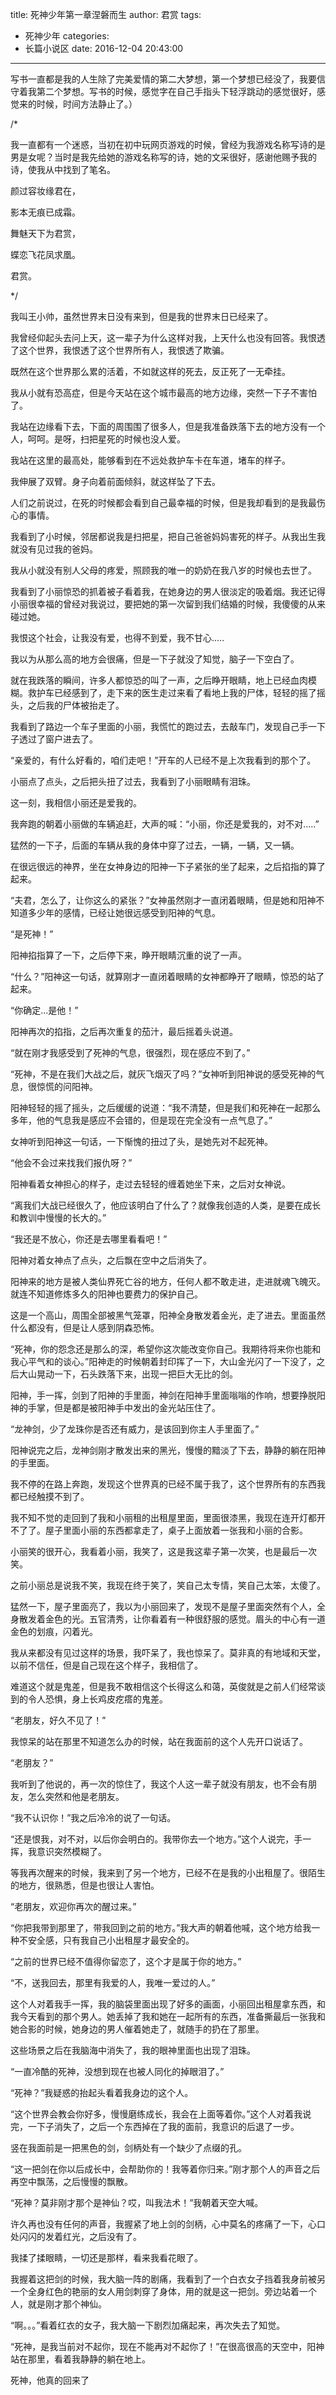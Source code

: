 title: 死神少年第一章涅磐而生
author: 君赏
tags:
  - 死神少年
categories:
  - 长篇小说区
date: 2016-12-04 20:43:00
---
写书一直都是我的人生除了完美爱情的第二大梦想，第一个梦想已经没了，我要信守着我第二个梦想。写书的时候，感觉字在自己手指头下轻浮跳动的感觉很好，感觉来的时候，时间方法静止了。）

/*

我一直都有一个迷惑，当初在初中玩网页游戏的时候，曾经为我游戏名称写诗的是男是女呢？当时是我先给她的游戏名称写的诗，她的文采很好，感谢他赐予我的诗，使我从中找到了笔名。

颜过容妆缘君在，

影本无痕已成霜。

舞魅天下为君赏，

蝶恋飞花凤求凰。

君赏。

*/

我叫王小帅，虽然世界末日没有来到，但是我的世界末日已经来了。

我曾经仰起头去问上天，这一辈子为什么这样对我，上天什么也没有回答。我恨透了这个世界，我恨透了这个世界所有人，我恨透了欺骗。

既然在这个世界那么累的活着，不如就这样的死去，反正死了一无牵挂。

我从小就有恐高症，但是今天站在这个城市最高的地方边缘，突然一下子不害怕了。

我站在边缘看下去，下面的周围围了很多人，但是我准备跌落下去的地方没有一个人，呵呵。是呀，扫把星死的时候也没人爱。

我站在这里的最高处，能够看到在不远处救护车卡在车道，堵车的样子。

我伸展了双臂。身子向着前面倾斜，就这样坠了下去。

人们之前说过，在死的时候都会看到自己最幸福的时候，但是我却看到的是我最伤心的事情。

我看到了小时候，邻居都说我是扫把星，把自己爸爸妈妈害死的样子。从我出生我就没有见过我的爸妈。

我从小就没有别人父母的疼爱，照顾我的唯一的奶奶在我八岁的时候也去世了。

我看到了小丽惊恐的抓着被子看着我，在她身边的男人很淡定的吸着烟。我还记得小丽很幸福的曾经对我说过，要把她的第一次留到我们结婚的时候，我傻傻的从来碰过她。

我恨这个社会，让我没有爱，也得不到爱，我不甘心.....

我以为从那么高的地方会很痛，但是一下子就没了知觉，脑子一下空白了。

就在我跌落的瞬间，许多人都惊恐的叫了一声，之后睁开眼睛，地上已经血肉模糊。救护车已经感到了，走下来的医生走过来看了看地上我的尸体，轻轻的摇了摇头，之后我的尸体被抬走了。

我看到了路边一个车子里面的小丽，我慌忙的跑过去，去敲车门，发现自己手一下子透过了窗户进去了。

“亲爱的，有什么好看的，咱们走吧！”开车的人已经不是上次我看到的那个了。

小丽点了点头，之后把头扭了过去，我看到了小丽眼睛有泪珠。

这一刻，我相信小丽还是爱我的。

我奔跑的朝着小丽做的车辆追赶，大声的喊：“小丽，你还是爱我的，对不对.....”

猛然的一下子，后面的车辆从我的身体中穿了过去，一辆，一辆，又一辆。

在很远很远的神界，坐在女神身边的阳神一下子紧张的坐了起来，之后掐指的算了起来。

“夫君，怎么了，让你这么的紧张？”女神虽然刚才一直闭着眼睛，但是她和阳神不知道多少年的感情，已经让她很远感受到阳神的气息。

“是死神！”

阳神掐指算了一下，之后停下来，睁开眼睛沉重的说了一声。

“什么？”阳神这一句话，就算刚才一直闭着眼睛的女神都睁开了眼睛，惊恐的站了起来。

“你确定...是他！”

阳神再次的掐指，之后再次重复的茄汁，最后摇着头说道。

“就在刚才我感受到了死神的气息，很强烈，现在感应不到了。”

“死神，不是在我们大战之后，就灰飞烟灭了吗？”女神听到阳神说的感受死神的气息，很惊慌的问阳神。

阳神轻轻的摇了摇头，之后缓缓的说道：“我不清楚，但是我们和死神在一起那么多年，他的气息我是感应不会错的，但是现在完全没有一点气息了。”

女神听到阳神这一句话，一下惭愧的扭过了头，是她先对不起死神。

“他会不会过来找我们报仇呀？”

阳神看着女神担心的样子，走过去轻轻的缠着她坐下来，之后对女神说。

“离我们大战已经很久了，他应该明白了什么了？就像我创造的人类，是要在成长和教训中慢慢的长大的。”

“我还是不放心，你还是去哪里看看吧！”

阳神对着女神点了点头，之后飘在空中之后消失了。

阳神来的地方是被人类仙界死亡谷的地方，任何人都不敢走进，走进就魂飞魄灭。就连不知道修炼多久的阳神也要费力的保护自己。

这是一个高山，周围全部被黑气笼罩，阳神全身散发着金光，走了进去。里面虽然什么都没有，但是让人感到阴森恐怖。

“死神，你的怨念还是那么的深，希望你这次能改变你自己。我期待将来你也能和我心平气和的谈心。”阳神走的时候朝着封印挥了一下，大山金光闪了一下没了，之后大山晃动一下，石头跌落下来，出现一把巨大无比的剑。

阳神，手一挥，剑到了阳神的手里面，神剑在阳神手里面嗡嗡的作响，想要挣脱阳神的手掌，但是都是被阳神手中发出的金光站压住了。

“龙神剑，少了龙珠你是否还有威力，是该回到你主人手里面了。”

阳神说完之后，龙神剑刚才散发出来的黑光，慢慢的黯淡了下去，静静的躺在阳神的手里面。

我不停的在路上奔跑，发现这个世界真的已经不属于我了，这个世界所有的东西我都已经触摸不到了。

我不知不觉的走回到了我和小丽租的出租屋里面，里面很漆黑，我现在连开灯都开不了了。屋子里面小丽的东西都拿走了，桌子上面放着一张我和小丽的合影。

小丽笑的很开心，我看着小丽，我笑了，这是我这辈子第一次笑，也是最后一次笑。

之前小丽总是说我不笑，我现在终于笑了，笑自己太专情，笑自己太笨，太傻了。

猛然一下，屋子里面亮了，我以为小丽回来了，发现不是屋子里面突然有个人，全身散发着金色的光。五官清秀，让你看着有一种很舒服的感觉。眉头的中心有一道金色的划痕，闪着光。

我从来都没有见过这样的场景，我吓呆了，我也惊呆了。莫非真的有地域和天堂，以前不信任，但是自己现在这个样子，我相信了。

难道这个就是鬼差，但是我不敢相信这个长得这么和蔼，英俊就是之前人们经常谈到的令人恐惧，身上长鸡皮疙瘩的鬼差。

“老朋友，好久不见了！”

我惊呆的站在那里不知道怎么办的时候，站在我面前的这个人先开口说话了。

“老朋友？”

我听到了他说的，再一次的惊住了，我这个人这一辈子就没有朋友，也不会有朋友，怎么突然和他是老朋友。

“我不认识你！”我之后冷冷的说了一句话。

“还是恨我，对不对，以后你会明白的。我带你去一个地方。”这个人说完，手一挥，我意识突然模糊了。

等我再次醒来的时候，我来到了另一个地方，已经不在是我的小出租屋了。很陌生的地方，很熟悉，但是也很让人害怕。

“老朋友，欢迎你再次的醒过来。”

“你把我带到那里了，带我回到之前的地方。”我大声的朝着他喊，这个地方给我一种不安全感，只有我自己小出租屋才最安全的。

“之前的世界已经不值得你留恋了，这个才是属于你的地方。”

“不，送我回去，那里有我爱的人，我唯一爱过的人。”

这个人对着我手一挥，我的脑袋里面出现了好多的画面，小丽回出租屋拿东西，和我今天看到的那个男人。她丢掉了我和她在一起所有的东西，准备撕最后一张我和她合影的时候，她身边的男人催着她走了，就随手的扔在了那里。

这些场景之后在我脑海中消失了，我的眼神里面也出现了泪珠。

“一直冷酷的死神，没想到现在也被人同化的掉眼泪了。”

“死神？”我疑惑的抬起头看着我身边的这个人。

“这个世界会教会你好多，慢慢磨练成长，我会在上面等着你。”这个人对着我说完，一下子消失了，之后一个东西掉在了我的面前，我意识的后退了一步。

竖在我面前是一把黑色的剑，剑柄处有一个缺少了点缀的孔。

“这一把剑在你以后成长中，会帮助你的！我等着你归来。”刚才那个人的声音之后再空中飘荡，之后慢慢的飘散。

“死神？莫非刚才那个是神仙？哎，叫我法术！”我朝着天空大喊。

许久再也没有任何的声音，我握紧了地上剑的剑柄，心中莫名的疼痛了一下，心口处闪闪的发着红光，之后没有了。

我揉了揉眼睛，一切还是那样，看来我看花眼了。

我握着这把剑的时候，我大脑一阵的剧痛，我看到了一个白衣女子挡着我身前被另一个全身红色的艳丽的女人用剑刺穿了身体，用的就是这一把剑。旁边站着一个人，就是刚才那个神仙。

“啊。。。”看着红衣的女子，我大脑一下剧烈加痛起来，再次失去了知觉。

“死神，是我当前对不起你，现在不能再对不起你了！”在很高很高的天空中，阳神站在那里，看着我静静的躺在地上。

死神，他真的回来了

